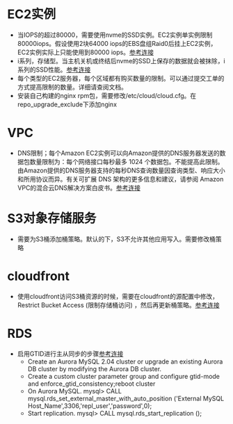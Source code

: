 # EC2实例
- 当IOPS的超过80000，需要使用nvme的SSD实例。EC2实例单实例限制80000iops。假设使用2块64000 iops的EBS盘组Raid0后挂上EC2实例，EC2实例实际上只能使用到80000 iops。[参考连接](https://docs.aws.amazon.com/zh_cn/AWSEC2/latest/UserGuide/EBSVolumeTypes.html)
- i系列，存储型。当主机关机或终结后nvme的SSD上保存的数据就会被抹除，i系列的SSD性能。[参考连接](https://docs.aws.amazon.com/zh_cn/AWSEC2/latest/UserGuide/storage-optimized-instances.html)
- 每个类型的EC2服务器，每个区域都有购买数量的限制。可以通过提交工单的方式提高限制的数量。详细请查阅文档。
- 安装自己构建的nginx rpm包，需要修改/etc/cloud/cloud.cfg。在repo_upgrade_exclude下添加nginx

# VPC
- DNS限制；每个Amazon EC2实例可以向Amazon提供的DNS服务器发送的数据包数量限制为：每个网络接口每秒最多 1024 个数据包。不能提高此限制。由Amazon提供的DNS服务器支持的每秒DNS查询数量因查询类型、响应大小和所用协议而异。有关可扩展 DNS 架构的更多信息和建议，请参阅 Amazon VPC的混合云DNS解决方案白皮书。[参考连接](https://docs.aws.amazon.com/zh_cn/vpc/latest/userguide/vpc-dns.html#vpc-dns-limits)

# S3对象存储服务
- 需要为S3桶添加桶策略。默认的下，S3不允许其他应用写入。需要修改桶策略

# cloudfront
- 使用cloudfront访问S3桶资源的时候，需要在cloudfront的源配置中修改，Restrict Bucket Access (限制存储桶访问) ，然后再更新桶策略。[参考连接](https://docs.aws.amazon.com/zh_cn/AmazonCloudFront/latest/DeveloperGuide/private-content-restricting-access-to-s3.html)
             
# RDS
- 启用GTID进行主从同步的步骤[参考连接](https://aws.amazon.com/cn/blogs/database/amazon-aurora-for-mysql-compatibility-now-supports-global-transaction-identifiers-gtids-replication/)
  - Create an Aurora MySQL 2.04 cluster or upgrade an existing Aurora DB cluster by modifying the Aurora DB cluster. 
  - Create a custom cluster parameter group and configure gtid-mode and enforce_gtid_consistency;reboot cluster
   - On Aurora MySQL. mysql> CALL mysql.rds_set_external_master_with_auto_position ('External MySQL Host_Name',3306,'repl_user','password',0);
   - Start replication. mysql> CALL mysql.rds_start_replication ();